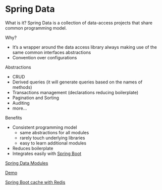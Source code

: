 # Spring Data

What is it? Spring Data is a collection of data-access projects that share common programming model.

Why?

- It’s a wrapper around the data access library always making use of the same common interfaces abstractions
- Convention over configurations

Abstractions

- CRUD
- Derived queries (it will generate queries based on the names of methods)
- Transactions management (declarations reducing boilerplate)
- Pagination and Sorting
- Auditing
- more…

Benefits

- Consistent programming model
    - same abstractions for all modules
    - rarely touch underlying libraries
    - easy to learn additional modules
- Reduces boilerplate
- Integrates easily with [Spring Boot](https://spring.io/projects/spring-boot)

[Spring Data Modules](https://spring.io/projects/spring-data)

[Demo](https://github.com/mogronalol/spring-data-overview-pluralsight)

 
[Spring Boot cache with Redis](https://medium.com/@MatthewFTech/spring-boot-cache-with-redis-56026f7da83a)


